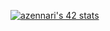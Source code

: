 [![azennari's 42 stats](https://badge.mediaplus.ma/black/azennari?1337Badge=off&UM6P=off)](https://github.com/oakoudad/badge42)
